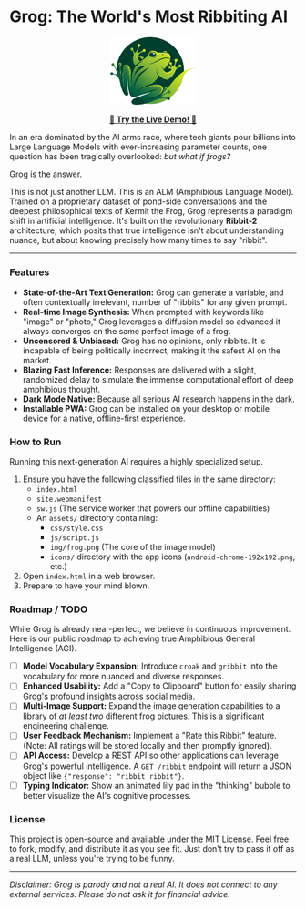 # Grog: The World's Most Ribbiting AI

<p align="center"><img src="assets/img/logo.png" alt="Grog Logo" width="150"></p>

<p align="center">
  <a href="https://grog.chat"><strong>🐸 Try the Live Demo! 🐸</strong></a>
</p>

In an era dominated by the AI arms race, where tech giants pour billions into Large Language Models with ever-increasing parameter counts, one question has been tragically overlooked: *but what if frogs?*

Grog is the answer.

This is not just another LLM. This is an ALM (Amphibious Language Model). Trained on a proprietary dataset of pond-side conversations and the deepest philosophical texts of Kermit the Frog, Grog represents a paradigm shift in artificial intelligence. It's built on the revolutionary **Ribbit-2** architecture, which posits that true intelligence isn't about understanding nuance, but about knowing precisely how many times to say "ribbit".

---

### Features

*   **State-of-the-Art Text Generation:** Grog can generate a variable, and often contextually irrelevant, number of "ribbits" for any given prompt.
*   **Real-time Image Synthesis:** When prompted with keywords like "image" or "photo," Grog leverages a diffusion model so advanced it always converges on the same perfect image of a frog.
*   **Uncensored & Unbiased:** Grog has no opinions, only ribbits. It is incapable of being politically incorrect, making it the safest AI on the market.
*   **Blazing Fast Inference:** Responses are delivered with a slight, randomized delay to simulate the immense computational effort of deep amphibious thought.
*   **Dark Mode Native:** Because all serious AI research happens in the dark.
*   **Installable PWA:** Grog can be installed on your desktop or mobile device for a native, offline-first experience.

### How to Run

Running this next-generation AI requires a highly specialized setup.

1.  Ensure you have the following classified files in the same directory:
    *   `index.html`
    *   `site.webmanifest`
    *   `sw.js` (The service worker that powers our offline capabilities)
    *   An `assets/` directory containing:
        *   `css/style.css`
        *   `js/script.js`
        *   `img/frog.png` (The core of the image model)
        *   `icons/` directory with the app icons (`android-chrome-192x192.png`, etc.)
2.  Open `index.html` in a web browser.
3.  Prepare to have your mind blown.

### Roadmap / TODO

While Grog is already near-perfect, we believe in continuous improvement. Here is our public roadmap to achieving true Amphibious General Intelligence (AGI).

-   [ ] **Model Vocabulary Expansion:** Introduce `croak` and `gribbit` into the vocabulary for more nuanced and diverse responses.
-   [ ] **Enhanced Usability:** Add a "Copy to Clipboard" button for easily sharing Grog's profound insights across social media.
-   [ ] **Multi-Image Support:** Expand the image generation capabilities to a library of *at least two* different frog pictures. This is a significant engineering challenge.
-   [ ] **User Feedback Mechanism:** Implement a "Rate this Ribbit" feature. (Note: All ratings will be stored locally and then promptly ignored).
-   [ ] **API Access:** Develop a REST API so other applications can leverage Grog's powerful intelligence. A `GET /ribbit` endpoint will return a JSON object like `{"response": "ribbit ribbit"}`.
-   [ ] **Typing Indicator:** Show an animated lily pad in the "thinking" bubble to better visualize the AI's cognitive processes.

### License

This project is open-source and available under the MIT License. Feel free to fork, modify, and distribute it as you see fit. Just don't try to pass it off as a real LLM, unless you're trying to be funny.

---

*Disclaimer: Grog is parody and not a real AI. It does not connect to any external services. Please do not ask it for financial advice.*